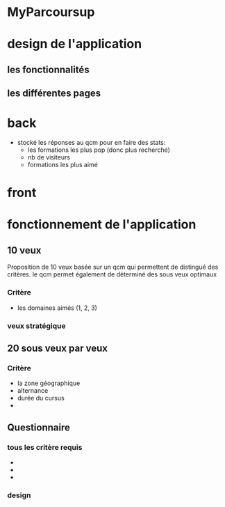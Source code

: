 # MyParcoursup

# design de l'application

## les fonctionnalités

## les différentes pages

# back

- stocké les réponses au qcm pour en faire des stats:
    - les formations les plus pop (donc plus recherché)
    - nb de visiteurs
    - formations les plus aimé

# front



# fonctionnement de l'application
## 10 veux

Proposition de 10 veux basée sur un qcm qui permettent de distingué des critères.
le qcm permet également de déterminé des sous veux optimaux

### Critère

- les domaines aimés (1, 2, 3)


### veux stratégique

## 20 sous veux par veux

### Critère

- la zone géographique
- alternance
- durée du cursus
- 

## Questionnaire

### tous les critère requis
- 
- 
- 

### design
